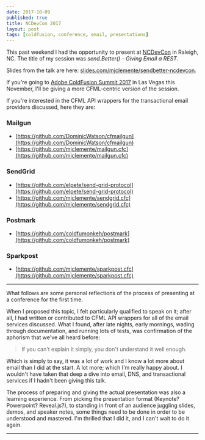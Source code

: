 ```yaml
---
date: 2017-10-09
published: true
title: NCDevCon 2017
layout: post
tags: [coldfusion, conference, email, presentations]
---
```

This past weekend I had the opportunity to present at [NCDevCon](http://ncdevcon.com/) in Raleigh, NC. The title of my session was *send.Better() - Giving Email a REST*.
<!--more-->

Slides from the talk are here: [slides.com/mjclemente/sendbetter-ncdevcon](http://slides.com/mjclemente/sendbetter-ncdevcon).

If you're going to [Adobe ColdFusion Summit 2017](https://cfsummit.adobeevents.com/) in Las Vegas this November, I'll be giving a more CFML-centric version of the session.

If you're interested in the CFML API wrappers for the transactional email providers discussed, here they are:

### Mailgun
* [https://github.com/DominicWatson/cfmailgun](https://github.com/DominicWatson/cfmailgun)
* [https://github.com/mjclemente/mailgun.cfc](https://github.com/mjclemente/mailgun.cfc)

### SendGrid
* [https://github.com/elpete/send-grid-protocol](https://github.com/elpete/send-grid-protocol)
* [https://github.com/mjclemente/sendgrid.cfc](https://github.com/mjclemente/sendgrid.cfc)

### Postmark
* [https://github.com/coldfumonkeh/postmark](https://github.com/coldfumonkeh/postmark)

### Sparkpost
* [https://github.com/mjclemente/sparkpost.cfc](https://github.com/mjclemente/sparkpost.cfc)

<hr>

What follows are some personal reflections of the process of presenting at a conference for the first time.

When I proposed this topic, I felt particularly qualified to speak on it; after all, I had written or contributed to CFML API wrappers for all of the email services discussed. What I found, after late nights, early mornings, wading through documentation, and running lots of tests, was confirmation of the aphorism that we've all heard before:

> If you can't explain it simply, you don't understand it well enough.

Which is simply to say, it was a lot of work and I know a lot more about email than I did at the start. A lot more; which I'm really happy about. I wouldn't have taken that deep a dive into email, DNS, and transactional services if I hadn't been giving this talk.

The process of preparing and giving the actual presentation was also a learning experience. From picking the presentation format (Keynote? Powerpoint? Reveal.js?), to standing in front of an audience juggling slides, demos, and speaker notes, some things need to be done in order to be understood and mastered. I'm thrilled that I did it, and I can't wait to do it again.
<hr />